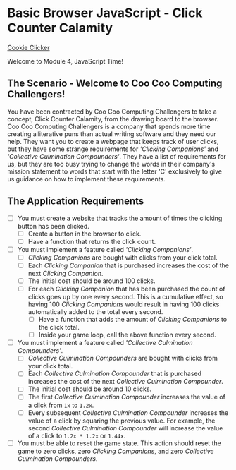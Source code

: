 # Basic Browser JavaScript - Click Counter Calamity

[Cookie Clicker](https://orteil.dashnet.org/cookieclicker/)

Welcome to Module 4, JavaScript Time!

## The Scenario - Welcome to Coo Coo Computing Challengers!
You have been contracted by Coo Coo Computing Challengers to take a concept, Click Counter Calamity, from the drawing board to the browser. Coo Coo Computing Challengers is a company that spends more time creating alliterative puns than actual writing software and they need our help.  They want you to create a webpage that keeps track of user clicks, but they have some strange requirements for _'Clicking Companions'_ and _'Collective Culmination Compounders'_.  They have a list of requirements for us, but they are too busy trying to change the words in their company's mission statement to words that start with the letter 'C' exclusively to give us guidance on how to implement these requirements.

## The Application Requirements
- [ ] You must create a website that tracks the amount of times the clicking button has been clicked.
    - [ ] Create a button in the browser to click.
    - [ ] Have a function that returns the click count.
- [ ] You must implement a feature called _'Clicking Companions'_.
    - [ ] _Clicking Companions_ are bought with clicks from your click total.
    - [ ] Each _Clicking Companion_ that is purchased increases the cost of the next _Clicking Companion_.
    - [ ] The initial cost should be around 100 clicks.
    - [ ] For each _Clicking Companion_ that has been purchased the count of clicks goes up by one every second.  This is a cumulative effect, so having 100 _Clicking Companions_ would result in having 100 clicks automatically added to the total every second.
      - [ ] Have a function that adds the amount of _Clicking Companions_ to the click total.
      - [ ] Inside your game loop, call the above function every second.
- [ ] You must implement a feature called _'Collective Culmination Compounders'_.
  - [ ] _Collective Culmination Compounders_ are bought with clicks from your click total.
  - [ ] Each _Collective Culmination Compounder_ that is purchased increases the cost of the next _Collective Culmination Compounder_.
  - [ ] The initial cost should be around 10 clicks.
  - [ ] The first _Collective Culmination Compounder_ increases the value of a click from `1x` to `1.2x`.
  - [ ] Every subsequent _Collective Culmination Compounder_ increases the value of a click by squaring the previous value.  For example, the second _Collective Culmination Compounder_ will increase the value of a click to `1.2x * 1.2x` or `1.44x`.
- [ ] You must be able to reset the game state.  This action should reset the game to zero clicks, zero _Clicking Companions_, and zero _Collective Culmination Compounders_.